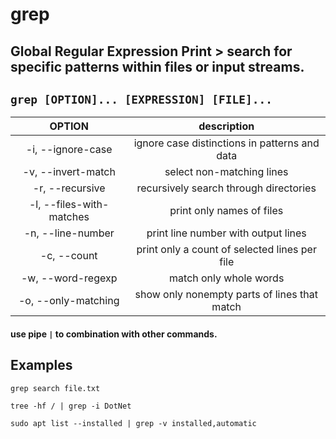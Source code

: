 # grep

**Global Regular Expression Print** > search for specific patterns within files or input streams.
---

` grep [OPTION]... [EXPRESSION] [FILE]... `
---

| **OPTION** | description |
|:---:|:---:|
| -i, --ignore-case | ignore case distinctions in patterns and data |
| -v, --invert-match | select non-matching lines |
| -r, --recursive | recursively search through directories |
| -l, --files-with-matches | print only names of files |
| -n, --line-number | print line number with output lines |
| -c, --count | print only a count of selected lines per file |
| -w, --word-regexp | match only whole words |
| -o, --only-matching | show only nonempty parts of lines that match |

#### use pipe ` | ` to combination with other commands.

## Examples
` grep search file.txt `

` tree -hf / | grep -i DotNet `

` sudo apt list --installed | grep -v installed,automatic `
